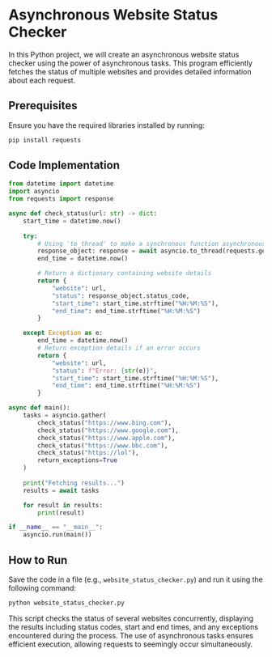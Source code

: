 
# Asynchronous Website Status Checker

In this Python project, we will create an asynchronous website status checker using the power of asynchronous tasks. This program efficiently fetches the status of multiple websites and provides detailed information about each request.

## Prerequisites

Ensure you have the required libraries installed by running:

```bash
pip install requests
```

## Code Implementation

```python
from datetime import datetime
import asyncio
from requests import response

async def check_status(url: str) -> dict:
    start_time = datetime.now()
  
    try:
        # Using 'to_thread' to make a synchronous function asynchronous
        response_object: response = await asyncio.to_thread(requests.get, url, None)
        end_time = datetime.now()

        # Return a dictionary containing website details
        return {
            "website": url,
            "status": response_object.status_code,
            "start_time": start_time.strftime("%H:%M:%S"),
            "end_time": end_time.strftime("%H:%M:%S")
        }

    except Exception as e:
        end_time = datetime.now()
        # Return exception details if an error occurs
        return {
            "website": url,
            "status": f"Error: {str(e)}",
            "start_time": start_time.strftime("%H:%M:%S"),
            "end_time": end_time.strftime("%H:%M:%S")
        }

async def main():
    tasks = asyncio.gather(
        check_status("https://www.bing.com"),
        check_status("https://www.google.com"),
        check_status("https://www.apple.com"),
        check_status("https://www.bbc.com"),
        check_status("https://lol"),
        return_exceptions=True
    )
  
    print("Fetching results...")
    results = await tasks

    for result in results:
        print(result)

if __name__ == "__main__":
    asyncio.run(main())
```

## How to Run

Save the code in a file (e.g., `website_status_checker.py`) and run it using the following command:

```bash
python website_status_checker.py
```

This script checks the status of several websites concurrently, displaying the results including status codes, start and end times, and any exceptions encountered during the process. The use of asynchronous tasks ensures efficient execution, allowing requests to seemingly occur simultaneously.
